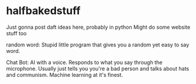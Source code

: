 # halfbakedstuff

Just gonna post daft ideas here, probably in python
Might do some website stuff too

random word: Stupid little program that gives you a random yet easy to say word.

Chat Bot: AI with a voice. Responds to what you say through the microphone. Usually just tells you you're a bad person and talks about hats and communism. Machine learning at it's finest. 

